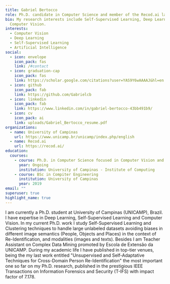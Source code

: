 ```yaml
---
title: Gabriel Bertocco
role: Ph.D. candidate in Computer Science and member of the Recod.ai lab
bio: My research interests include Self-Supervised Learning, Deep Learning and
  Computer Vision.
interests:
  - Computer Vision
  - Deep Learning
  - Self-Supervised Learning
  - Artificial Intelligence
social:
  - icon: envelope
    icon_pack: fas
    link: /#contact
  - icon: graduation-cap
    icon_pack: fas
    link: https://scholar.google.com/citations?user=YAS9Y6wAAAAJ&hl=en
  - icon: github
    icon_pack: fab
    link: https://github.com/Gabrielcb
  - icon: linkedin
    icon_pack: fab
    link: https://www.linkedin.com/in/gabriel-bertocco-43bb491b9/
  - icon: cv
    icon_pack: ai
    link: uploads/Gabriel_Bertocco_resume.pdf
organizations:
  - name: University of Campinas
    url: https://www.unicamp.br/unicamp/index.php/english
  - name: Recod.ai
    url: https://recod.ai/
education:
  courses:
    - course: Ph.D. in Computer Science focused in Computer Vision and Deep Learning
      year: Ongoing
      institution: University of Campinas - Institute of Computing
    - course: BSc in Compiter Engineering
      institution: University of Campinas
      year: 2019
email: ""
superuser: true
highlight_name: true
---
```

I am currently a Ph.D. student at University of Campinas (UNICAMP), Brazil. I have expertise in Deep Learning, Self-Supervised Learning and Computer Vision. In my current Ph.D. work I study Self-Supervised Learning and Clustering techniques to handle large unlabeled datasets avoiding biases in different image semantics (People, Objects and Places) in the context of Re-Identification, and modalities (images and texts). Besides I am Teacher Assistant on Complex Data Mining promoted by Escola de Extensão da UNICAMP. During my academic life I have published in top-tier venues, being the my last work entitled "Unsupervised and Self-Adaptative Techniques for Cross-Domain Person Re-Identification" the most important one so far on my Ph.D. research, published in the prestigious IEEE Transactions on Information Forensics and Security (T-IFS) with impact factor of 7.178.